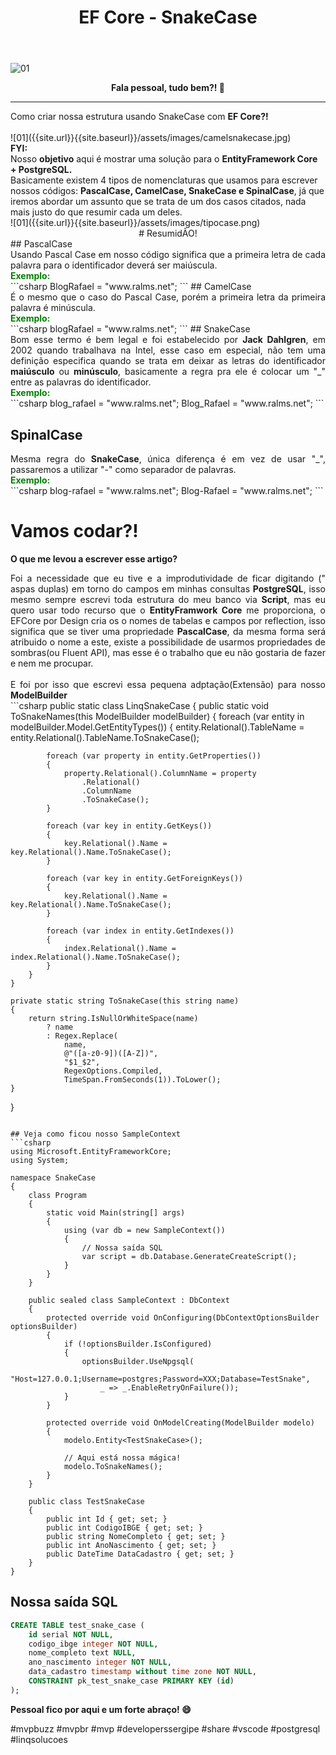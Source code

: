 ﻿---
title: "EF Core - SnakeCase"
comments: true
excerpt_separator: "Ler mais"
categories:
  - Dica
---

![01]({{site.url}}{{site.baseurl}}/assets/images/efcorecsharp.png)

<center><strong>Fala pessoal, tudo bem?! 💚</strong></center>
<hr> 
Como criar nossa estrutura usando SnakeCase com <strong>EF Core?!</strong><br />
<br>
![01]({{site.url}}{{site.baseurl}}/assets/images/camelsnakecase.jpg)
<div class="notice--warning">
<strong>FYI:</strong><br>
Nosso <strong>objetivo</strong> aqui é mostrar uma solução para o <strong>EntityFramework Core + PostgreSQL.</strong><br />
Basicamente existem 4 tipos de nomenclaturas que usamos para escrever nossos códigos: <strong>PascalCase, CamelCase, SnakeCase e SpinalCase</strong>, já que iremos abordar um assunto que se trata de um dos casos citados, nada mais justo do que resumir cada um deles.
</div>
![01]({{site.url}}{{site.baseurl}}/assets/images/tipocase.png) 
<center>
# ResumidÃO!
</center>
## PascalCase 
<div style="text-align: justify;">
Usando Pascal Case em nosso código significa que a primeira letra de cada palavra para o identificador deverá ser maiúscula.<br />
<strong style="color: green">Exemplo:</strong> 
</div>
```csharp
BlogRafael = "www.ralms.net";
``` 
## CamelCase 
<div style="text-align: justify;">
É o mesmo que o caso do Pascal Case, porém a primeira letra da primeira palavra é minúscula.<br />
<strong  style="color: green">Exemplo:</strong> 
</div>
```csharp
blogRafael = "www.ralms.net";
```  
## SnakeCase 
<div style="text-align: justify;">
Bom esse termo é bem legal e foi estabelecido por <strong>Jack Dahlgren</strong>, em 2002 quando trabalhava na Intel,
esse caso em especial, não tem uma definição especifica quando se trata em deixar as letras do identificador <strong>maiúsculo</strong> ou <strong>minúsculo</strong>, basicamente a regra pra ele é colocar um "_" entre as palavras do identificador.<br />
<strong style="color: green">Exemplo:</strong>
</div> 
```csharp
blog_rafael = "www.ralms.net";
Blog_Rafael = "www.ralms.net";
```

## SpinalCase 
<div style="text-align: justify;">
Mesma regra do <strong>SnakeCase</strong>, única diferença é em vez de usar "_", passaremos a utilizar "-" como separador de palavras.<br />
<strong style="color: green">Exemplo:</strong>
</div> 
```csharp
blog-rafael = "www.ralms.net";
Blog-Rafael = "www.ralms.net";
```
 
# Vamos codar?! 
<strong>O que me levou a escrever esse artigo?</strong>
<div style="text-align: justify;">
Foi a necessidade que eu tive e a improdutividade de ficar digitando (" aspas duplas) em torno do campos em minhas consultas <strong>PostgreSQL</strong>, isso mesmo
sempre escrevi toda estrutura do meu banco via <strong>Script</strong>, mas eu quero usar todo recurso que o <strong>EntityFramwork Core</strong> me proporciona, o EFCore por Design
cria os o nomes de tabelas e campos por reflection, isso significa que se tiver uma propriedade <strong>PascalCase</strong>, da mesma forma será atribuido o nome a este,
existe a possibilidade de usarmos propriedades de sombras(ou Fluent API), mas esse é o trabalho que eu não gostaria de fazer e nem me procupar. <br>
<br>
E foi por isso que escrevi essa pequena adptação(Extensão) para nosso <strong>ModelBuilder</strong>
</div>
```csharp
public static class LinqSnakeCase
{ 
    public static void ToSnakeNames(this ModelBuilder modelBuilder)
    {
        foreach (var entity in modelBuilder.Model.GetEntityTypes())
        {
            entity.Relational().TableName = entity.Relational().TableName.ToSnakeCase();

            foreach (var property in entity.GetProperties())
            {
                property.Relational().ColumnName = property
                    .Relational()
                    .ColumnName
                    .ToSnakeCase();
            }

            foreach (var key in entity.GetKeys())
            {
                key.Relational().Name = key.Relational().Name.ToSnakeCase(); 
            }

            foreach (var key in entity.GetForeignKeys())
            {
                key.Relational().Name = key.Relational().Name.ToSnakeCase();
            }

            foreach (var index in entity.GetIndexes())
            {
                index.Relational().Name = index.Relational().Name.ToSnakeCase();
            }
        }
    }

    private static string ToSnakeCase(this string name)
    {
        return string.IsNullOrWhiteSpace(name)
            ? name
            : Regex.Replace(
                name, 
                @"([a-z0-9])([A-Z])", 
                "$1_$2", 
                RegexOptions.Compiled,
                TimeSpan.FromSeconds(1)).ToLower(); 
    }
}
```
 
## Veja como ficou nosso SampleContext
```csharp
using Microsoft.EntityFrameworkCore;
using System;

namespace SnakeCase
{
    class Program
    {
        static void Main(string[] args)
        {
            using (var db = new SampleContext())
            {
                // Nossa saída SQL
                var script = db.Database.GenerateCreateScript();
            }  
        }
    }

    public sealed class SampleContext : DbContext
    {
        protected override void OnConfiguring(DbContextOptionsBuilder optionsBuilder)
        {
            if (!optionsBuilder.IsConfigured)
            {
                optionsBuilder.UseNpgsql(
                    "Host=127.0.0.1;Username=postgres;Password=XXX;Database=TestSnake", 
                    _ => _.EnableRetryOnFailure());
            }
        }

        protected override void OnModelCreating(ModelBuilder modelo)
        {
            modelo.Entity<TestSnakeCase>();

            // Aqui está nossa mágica!
            modelo.ToSnakeNames();
        }
    }

    public class TestSnakeCase
    {
        public int Id { get; set; }
        public int CodigoIBGE { get; set; }
        public string NomeCompleto { get; set; } 
        public int AnoNascimento { get; set; }
        public DateTime DataCadastro { get; set; }
    }
}
```

## Nossa saída SQL
```sql
CREATE TABLE test_snake_case (
    id serial NOT NULL,
    codigo_ibge integer NOT NULL,
    nome_completo text NULL,
    ano_nascimento integer NOT NULL,
    data_cadastro timestamp without time zone NOT NULL,
    CONSTRAINT pk_test_snake_case PRIMARY KEY (id)
);
```
<div class="notice--success">
<strong>
 Pessoal fico por aqui e um forte abraço! 😄 
 </strong>
</div> 


 #mvpbuzz #mvpbr #mvp #developerssergipe #share #vscode #postgresql #linqsolucoes<br><br>
